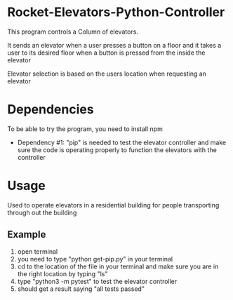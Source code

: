 # Rocket-Elevators-Python-Controller

This program controls a Column of elevators.

It sends an elevator when a user presses a button on a floor and it takes
a user to its desired floor when a button is pressed from the inside the elevator

Elevator selection is based on the users location when requesting an elevator

# Dependencies

To be able to try the program, you need to install npm

- Dependency #1: "pip" is needed to test the elevator controller and make sure the code is operating properly to function the elevators with the controller

# Usage

Used to operate elevators in a residential building for people transporting through out the building

## Example
1. open terminal 
2. you need to type "python get-pip.py" in your terminal
3. cd to the location of the file in your terminal and make sure you are in the right location by typing "ls" 
4. type "python3 -m pytest" to test the elevator controller
5. should get a result saying "all tests passed"
